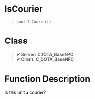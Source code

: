 # IsCourier
> `bool IsCourier()`
# Class
> __✔ Server: CDOTA_BaseNPC__  
> __✔ Client: C_DOTA_BaseNPC__  
# Function Description
Is this unit a courier?
